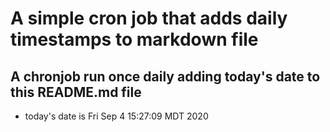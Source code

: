 A simple cron job that adds daily timestamps to markdown file
============================================================
## A chronjob run once daily adding today's date to this README.md file
* today's date is Fri Sep  4 15:27:09 MDT 2020
